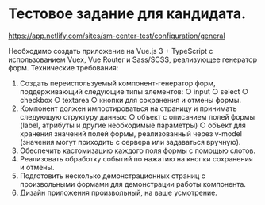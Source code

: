 # Тестовое задание для кандидата.

https://app.netlify.com/sites/sm-center-test/configuration/general

Необходимо создать приложение на Vue.js 3 + TypeScript с использованием Vuex, Vue Router и Sass/SCSS, реализующее генератор форм.
Технические требования:
1. Создать переиспользуемый компонент-генератор форм, поддерживающий следующие типы элементов:
○ input
○ select
○ checkbox
○ textarea
○ кнопки для сохранения и отмены формы.
2. Компонент должен импортироваться на страницу и принимать следующую структуру данных:
○ объект с описанием полей формы (label, атрибуты и другие необходимые параметры)
○ объект для хранения значений полей формы, реализованный через v-model (значения могут приходить с сервера или задаваться вручную).
3. Обеспечить кастомизацию каждого поля формы с помощью слотов.
4. Реализовать обработку событий по нажатию на кнопки сохранения и отмены.
5. Подготовить несколько демонстрационных страниц с произвольными формами для демонстрации работы компонента.
6. Дизайн приложения произвольный, на ваше усмотрение.

